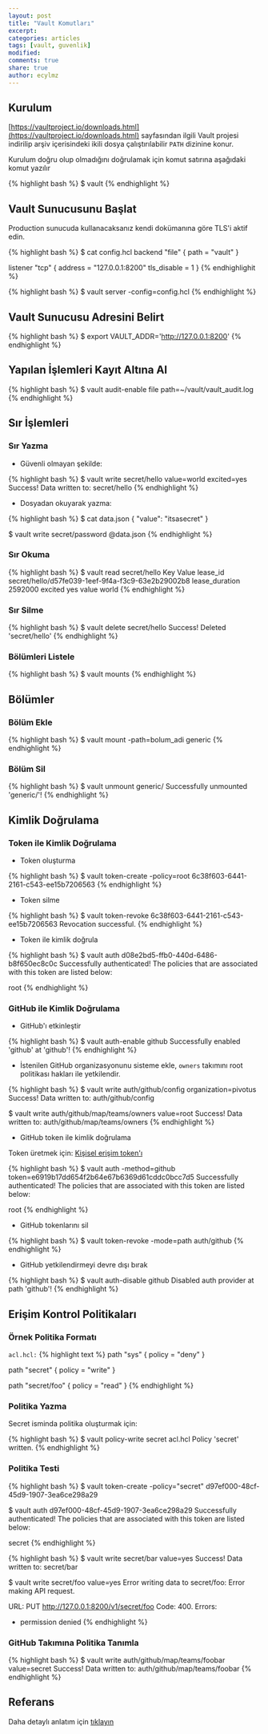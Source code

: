 ```yaml
---
layout: post
title: "Vault Komutları"
excerpt:
categories: articles
tags: [vault, guvenlik]
modified:
comments: true
share: true
author: ecylmz
---
```


## Kurulum

[https://vaultproject.io/downloads.html](https://vaultproject.io/downloads.html) sayfasından ilgili Vault projesi
indirilip arşiv içerisindeki ikili dosya çalıştırılabilir `PATH` dizinine konur.

Kurulum doğru olup olmadığını doğrulamak için komut satırına aşağıdaki komut yazılır

{% highlight bash %}
$ vault
{% endhighlight %}

## Vault Sunucusunu Başlat

Production sunucuda kullanacaksanız kendi dokümanına göre TLS'i aktif edin.

{% highlight bash %}
$ cat config.hcl
backend "file" {
	path = "vault"
}

listener "tcp" {
	address = "127.0.0.1:8200"
	tls_disable = 1
}
{% endhighlighit %}

{% highlight bash %}
$ vault server -config=config.hcl
{% endhighlight %}

## Vault Sunucusu Adresini Belirt

{% highlight bash %}
$ export VAULT_ADDR='http://127.0.0.1:8200'
{% endhighlight %}

## Yapılan İşlemleri Kayıt Altına Al

{% highlight bash %}
$ vault audit-enable file path=~/vault/vault_audit.log
{% endhighlight %}

##  Sır İşlemleri

### Sır Yazma

- Güvenli olmayan şekilde:

{% highlight bash %}
$ vault write secret/hello value=world excited=yes
Success! Data written to: secret/hello
{% endhighlight %}

- Dosyadan okuyarak yazma:

{% highlight bash %}
$ cat data.json
{ "value": "itsasecret" }

$ vault write secret/password @data.json
{% endhighlight %}

### Sır Okuma

{% highlight bash %}
$ vault read secret/hello
Key             Value
lease_id        secret/hello/d57fe039-1eef-9f4a-f3c9-63e2b29002b8
lease_duration  2592000
excited         yes
value           world
{% endhighlight %}

### Sır Silme

{% highlight bash %}
$ vault delete secret/hello
Success! Deleted 'secret/hello'
{% endhighlight %}

### Bölümleri Listele

{% highlight bash %}
$ vault mounts
{% endhighlight %}

##  Bölümler

### Bölüm Ekle

{% highlight bash %}
$ vault mount -path=bolum_adi generic
{% endhighlight %}

### Bölüm Sil

{% highlight bash %}
$ vault unmount generic/
Successfully unmounted 'generic/'!
{% endhighlight %}

## Kimlik Doğrulama

### Token ile Kimlik Doğrulama

- Token oluşturma

{% highlight bash %}
$ vault token-create -policy=root
6c38f603-6441-2161-c543-ee15b7206563
{% endhighlight %}

- Token silme

{% highlight bash %}
$ vault token-revoke 6c38f603-6441-2161-c543-ee15b7206563
Revocation successful.
{% endhighlight %}

- Token ile kimlik doğrula

{% highlight bash %}
$ vault auth d08e2bd5-ffb0-440d-6486-b8f650ec8c0c
Successfully authenticated! The policies that are associated
with this token are listed below:

root
{% endhighlight %}

### GitHub ile Kimlik Doğrulama

- GitHub'ı etkinleştir

{% highlight bash %}
$ vault auth-enable github
Successfully enabled 'github' at 'github'!
{% endhighlight %}

- İstenilen GitHub organizasyonunu sisteme ekle, `owners` takımını root politikası hakları ile yetkilendir.

{% highlight bash %}
$ vault write auth/github/config organization=pivotus
Success! Data written to: auth/github/config

$ vault write auth/github/map/teams/owners value=root
Success! Data written to: auth/github/map/teams/owners
{% endhighlight %}


- GitHub token ile kimlik doğrulama

Token üretmek için: [Kişisel erişim token'ı](https://help.github.com/articles/creating-an-access-token-for-command-line-use/)

{% highlight bash %}
$ vault auth -method=github token=e6919b17dd654f2b64e67b6369d61cddc0bcc7d5
Successfully authenticated! The policies that are associated
with this token are listed below:

root
{% endhighlight %}

- GitHub tokenlarını sil

{% highlight bash %}
$ vault token-revoke -mode=path auth/github
{% endhighlight %}

- GitHub yetkilendirmeyi devre dışı bırak

{% highlight bash %}
$ vault auth-disable github
Disabled auth provider at path 'github'!
{% endhighlight %}

##  Erişim Kontrol Politikaları

### Örnek Politika Formatı

`acl.hcl:`
{% highlight text %}
path "sys" {
	  policy = "deny"
}

path "secret" {
	  policy = "write"
}

path "secret/foo" {
	  policy = "read"
}
{% endhighlight %}

### Politika Yazma

Secret isminda politika oluşturmak için:

{% highlight bash %}
$ vault policy-write secret acl.hcl
Policy 'secret' written.
{% endhighlight %}

### Politika Testi

{% highlight bash %}
$ vault token-create -policy="secret"
d97ef000-48cf-45d9-1907-3ea6ce298a29

$ vault auth d97ef000-48cf-45d9-1907-3ea6ce298a29
Successfully authenticated! The policies that are associated
with this token are listed below:

secret
{% endhighlight %}

{% highlight bash %}
$ vault write secret/bar value=yes
Success! Data written to: secret/bar

$ vault write secret/foo value=yes
Error writing data to secret/foo: Error making API request.

URL: PUT http://127.0.0.1:8200/v1/secret/foo
Code: 400. Errors:

* permission denied
{% endhighlight %}

### GitHub Takımına Politika Tanımla

{% highlight bash %}
$ vault write auth/github/map/teams/foobar value=secret
Success! Data written to: auth/github/map/teams/foobar
{% endhighlight %}

## Referans

Daha detaylı anlatım için [tıklayın](https://vaultproject.io/docs/index.html)

